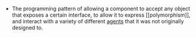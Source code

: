 - The programming pattern of allowing a component to accept any object that exposes a certain interface, to allow it to express [[polymorphism]], and interact with a variety of different [agents]([[agent]]) that it was not originally designed to.
